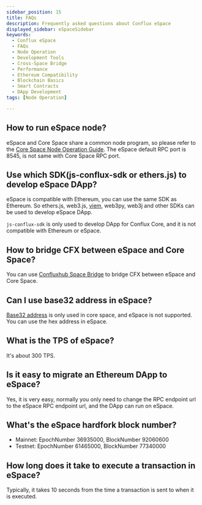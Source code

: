 ```yaml
---
sidebar_position: 15
title: FAQs
description: Frequently asked questions about Conflux eSpace
displayed_sidebar: eSpaceSidebar
keywords:
  - Conflux eSpace
  - FAQs
  - Node Operation
  - Development Tools
  - Cross-Space Bridge
  - Performance
  - Ethereum Compatibility
  - Blockchain Basics
  - Smart Contracts
  - DApp Development
tags: [Node Operation]

---
```


## How to run eSpace node?

eSpace and Core Space share a common node program, so please refer to the [Core Space Node Operation Guide](/docs/category/run-a-node). The eSpace default RPC port is 8545, is not same with Core Space RPC port.

## Use which SDK(js-conflux-sdk or ethers.js) to develop eSpace DApp?

eSpace is compatible with Ethereum, you can use the same SDK as Ethereum. So ethers.js, web3.js, [viem](https://viem.sh/), web3py, web3j and other SDKs can be used to develop eSpace DApp.

`js-conflux-sdk` is only used to develop DApp for Conflux Core, and it is not compatible with Ethereum or eSpace.

## How to bridge CFX between eSpace and Core Space?

You can use [Confluxhub Space Bridge](https://confluxhub.io/espace-bridge/cross-space) to bridge CFX between eSpace and Core Space.

## Can I use base32 address in eSpace?

[Base32 address](../core/core-space-basics/addresses.md) is only used in core space, and eSpace is not supported. You can use the hex address in eSpace.

## What is the TPS of eSpace?

It's about 300 TPS.

## Is it easy to migrate an Ethereum DApp to eSpace?

Yes, it is very easy, normally you only need to change the RPC endpoint url to the eSpace RPC endpoint url, and the DApp can run on eSpace.

## What's the eSpace hardfork block number?

* Mainnet: EpochNumber 36935000, BlockNumber 92060600
* Testnet: EpochNumber 61465000, BlockNumber 77340000

## How long does it take to execute a transaction in eSpace?

Typically, it takes 10 seconds from the time a transaction is sent to when it is executed.
